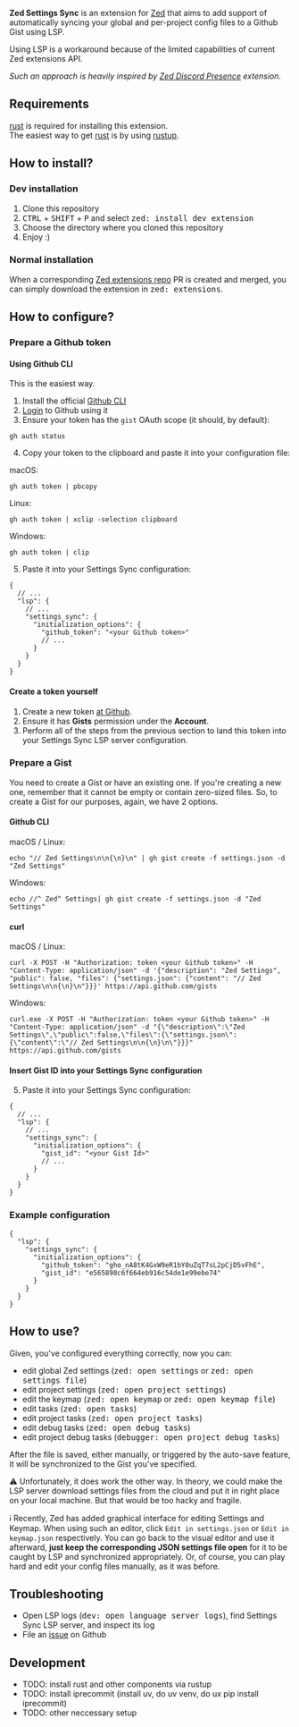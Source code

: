 **Zed Settings Sync** is an extension for [Zed](https://zed.dev) that aims to add support of automatically syncing your global and per-project config files to a Github Gist using LSP.

Using LSP is a workaround because of the limited capabilities of current Zed extensions API.

_Such an approach is heavily inspired by [Zed Discord Presence](https://github.com/xhyrom/zed-discord-presence) extension._

## Requirements

[rust](https://rust-lang.org) is required for installing this extension. \
The easiest way to get [rust](https://rust-lang.org) is by using [rustup](https://rustup.rs).

## How to install?

### Dev installation

1. Clone this repository
2. <kbd>CTRL</kbd> + <kbd>SHIFT</kbd> + <kbd>P</kbd> and select <kbd>zed: install dev extension</kbd>
3. Choose the directory where you cloned this repository
4. Enjoy :)

### Normal installation

When a corresponding [Zed extensions repo](https://github.com/zed-industries/extensions) PR is created and merged, you can simply download the extension in <kbd>zed: extensions</kbd>.

## How to configure?

### Prepare a Github token

#### Using Github CLI

This is the easiest way.

1. Install the official [Github CLI](https://github.com/cli/cli#installation)
2. [Login](https://cli.github.com/manual/gh_auth_login) to Github using it
3. Ensure your token has the `gist` OAuth scope (it should, by default):

```shell
gh auth status
```

4. Copy your token to the clipboard and paste it into your configuration file:

macOS:
```shell
gh auth token | pbcopy
```

Linux:
```shell
gh auth token | xclip -selection clipboard
```

Windows:
```shell
gh auth token | clip
```

5. Paste it into your Settings Sync configuration:
```jsonc
{
  // ...
  "lsp": {
    // ...
    "settings_sync": {
      "initialization_options": {
        "github_token": "<your Github token>"
        // ...
      }
    }
  }
}
```

#### Create a token yourself

1. Create a new token [at Github](https://github.com/settings/personal-access-tokens/new).
2. Ensure it has **Gists** permission under the **Account**.
3. Perform all of the steps from the previous section to land this token into your Settings Sync LSP server configuration.

### Prepare a Gist

You need to create a Gist or have an existing one. If you're creating a new one, remember that it cannot be empty or contain zero-sized files.
So, to create a Gist for our purposes, again, we have 2 options.

#### Github CLI

macOS / Linux:
```shell
echo "// Zed Settings\n\n{\n}\n" | gh gist create -f settings.json -d "Zed Settings"
```

Windows:
```shell
echo //^ Zed^ Settings| gh gist create -f settings.json -d "Zed Settings"
```

#### curl

macOS / Linux:
```shell
curl -X POST -H "Authorization: token <your Github token>" -H "Content-Type: application/json" -d '{"description": "Zed Settings", "public": false, "files": {"settings.json": {"content": "// Zed Settings\n\n{\n}\n"}}}' https://api.github.com/gists
```

Windows:
```shell
curl.exe -X POST -H "Authorization: token <your Github token>" -H "Content-Type: application/json" -d "{\"description\":\"Zed Settings\",\"public\":false,\"files\":{\"settings.json\":{\"content\":\"// Zed Settings\n\n{\n}\n\"}}}" https://api.github.com/gists
```

#### Insert Gist ID into your Settings Sync configuration

5. Paste it into your Settings Sync configuration:
```jsonc
{
  // ...
  "lsp": {
    // ...
    "settings_sync": {
      "initialization_options": {
        "gist_id": "<your Gist Id>"
        // ...
      }
    }
  }
}
```

### Example configuration

```jsonc
{
  "lsp": {
    "settings_sync": {
      "initialization_options": {
        "github_token": "gho_nA8tK4GxW9eR1bY0uZqT7sL2pCjD5vFhE",
        "gist_id": "e565898c6f664eb916c54de1e99ebe74"
      }
    }
  }
}
```

## How to use?

Given, you've configured everything correctly, now you can:

- edit global Zed settings (<kbd>zed: open settings</kbd> or <kbd>zed: open settings file</kbd>)
- edit project settings (<kbd>zed: open project settings</kbd>)
- edit the keymap (<kbd>zed: open keymap</kbd> or <kbd>zed: open keymap file</kbd>)
- edit tasks (<kbd>zed: open tasks</kbd>)
- edit project tasks (<kbd>zed: open project tasks</kbd>)
- edit debug tasks (<kbd>zed: open debug tasks</kbd>)
- edit project debug tasks (<kbd>debugger: open project debug tasks</kbd>)

After the file is saved, either manually, or triggered by the auto-save feature, it will be synchronized to the Gist you've specified.

⚠️ Unfortunately, it does work the other way. In theory, we could make the LSP server download settings files from the cloud and put it in right place on your local machine.
But that would be too hacky and fragile.

ℹ️ Recently, Zed has added graphical interface for editing Settings and Keymap. When using such an editor, click `Edit in settings.json` or `Edit in keymap.json` respectively.
You can go back to the visual editor and use it afterward, **just keep the corresponding JSON settings file open** for it to be caught by LSP and synchronized appropriately.
Or, of course, you can play hard and edit your config files manually, as it was before.

## Troubleshooting

- Open LSP logs (<kbd>dev: open language server logs</kbd>), find Settings Sync LSP server, and inspect its log
- File an [issue](https://github.com/vittorius/zed-settings-sync/issues/new) on Github

## Development

- TODO: install rust and other components via rustup
- TODO: install iprecommit (install uv, do uv venv, do ux pip install iprecommit)
- TODO: other neccessary setup